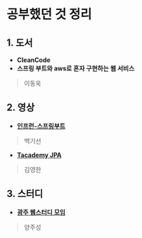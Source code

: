 # 공부했던 것 정리

## 1. 도서
 * **CleanCode**
 * **스프링 부트와 aws로 혼자 구현하는 웹 서비스**
 >이동욱

## 2. 영상
 * **[인프런-스프링부트](https://www.inflearn.com/course/%EC%8A%A4%ED%94%84%EB%A7%81%EB%B6%80%ED%8A%B8)**
 >백기선
 * **[Tacademy JPA](https://youtu.be/WfrSN9Z7MiA)**
 >김영한
 >
 
## 3. 스터디
 * **[광주 웹스터디 모임](http://study.gwangju.kr)**
 >양주성

